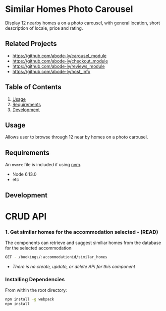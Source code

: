 # Similar Homes Photo Carousel 

Display 12 nearby homes a on a photo carousel, with general location, short description of locale, price and rating. 

## Related Projects

  - https://github.com/abode-ly/carousel_module
  - https://github.com/abode-ly/checkout_module
  - https://github.com/abode-ly/reviews_module
  - https://github.com/abode-ly/host_info

## Table of Contents

1. [Usage](#Usage)
1. [Requirements](#requirements)
1. [Development](#development)

## Usage
  Allows user to browse through 12 near by homes on a photo carousel. 

## Requirements

An `nvmrc` file is included if using [nvm](https://github.com/creationix/nvm).

- Node 6.13.0
- etc

## Development

# CRUD API
  ### 1. Get similar homes for the accommodation selected - (READ)
  The components can retrieve and suggest similiar homes from the database for the selected accommodation

  ```sh
  GET - /bookings/:accommodationid/similar_homes
  ```

  - *There is no create, update, or delete API for this component*

### Installing Dependencies

From within the root directory:

```sh
npm install -g webpack
npm install
```

